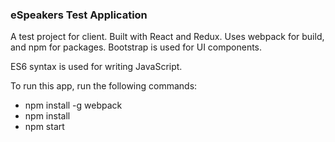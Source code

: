 ### eSpeakers Test Application

A test project for client.
Built with React and Redux. Uses webpack for build, and npm for packages.
Bootstrap is used for UI components.

ES6 syntax is used for writing JavaScript.

To run this app, run the following commands:

- npm install -g webpack
- npm install
- npm start

